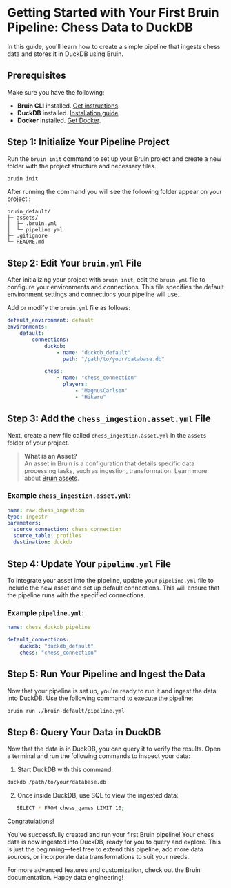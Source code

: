 # Getting Started with Your First Bruin Pipeline: Chess Data to DuckDB

In this guide, you'll learn how to create a simple pipeline that ingests chess data and stores it in DuckDB using Bruin.

## Prerequisites
Make sure you have the following:
- **Bruin CLI** installed. [Get instructions](https://link-to-bruin-installation).
- **DuckDB** installed. [Installation guide](https://duckdb.org).
- **Docker** installed. [Get Docker](https://www.docker.com/get-started).


## Step 1: Initialize Your Pipeline Project
Run the `bruin init` command to set up your Bruin project and create 
a new folder with the project structure and necessary files.

```bash 
bruin init 
```
After running the command you will see the following folder appear on your project :

```plaintext
bruin_default/
├─ assets/
│  ├─ .bruin.yml
│  └─ pipeline.yml
├─ .gitignore
└─ README.md
```

## Step 2: Edit Your `bruin.yml` File
After initializing your project with `bruin init`, edit the `bruin.yml` file to configure your environments and connections. This file specifies the default environment settings and connections your pipeline will use.

Add or modify the `bruin.yml` file as follows:

```yaml
default_environment: default
environments:
    default:
        connections:
            duckdb:
                - name: "duckdb_default"
                  path: "/path/to/your/database.db"

            chess:
                - name: "chess_connection"
                  players:
                      - "MagnusCarlsen"
                      - "Hikaru"
```
## Step 3: Add the `chess_ingestion.asset.yml` File
Next, create a new file called `chess_ingestion.asset.yml` in the `assets` folder of your project. 
> **What is an Asset?**  
> An asset in Bruin is a configuration that details specific data processing tasks, such as ingestion, transformation. Learn more about [Bruin assets](https://link-to-assets-docs).

### Example `chess_ingestion.asset.yml`:
```yaml
name: raw.chess_ingestion
type: ingestr
parameters:
  source_connection: chess_connection
  source_table: profiles
  destination: duckdb
```
## Step 4: Update Your `pipeline.yml` File
To integrate your asset into the pipeline, update your `pipeline.yml` file to include the new asset and set up default connections. This will ensure that the pipeline runs with the specified connections.

### Example `pipeline.yml`:
```yaml
name: chess_duckdb_pipeline

default_connections:
    duckdb: "duckdb_default"  
    chess: "chess_connection"
```
## Step 5: Run Your Pipeline and Ingest the Data
Now that your pipeline is set up, you're ready to run it and ingest the data into DuckDB. Use the following command to execute the pipeline:

```bash
bruin run ./bruin-default/pipeline.yml
```

## Step 6: Query Your Data in DuckDB
Now that the data is in DuckDB, you can query it to verify the results. Open a terminal and run the following commands to inspect your data:

1. Start DuckDB with this command:
```bash
duckdb /path/to/your/database.db
```
2. Once inside DuckDB, use SQL to view the ingested data:
```bash
   SELECT * FROM chess_games LIMIT 10;
```

Congratulations!

You've successfully created and run your first Bruin pipeline! Your chess data is now ingested into DuckDB, ready for you to query and explore. This is just the beginning—feel free to extend this pipeline, add more data sources, or incorporate data transformations to suit your needs.

For more advanced features and customization, check out the Bruin documentation. Happy data engineering!


